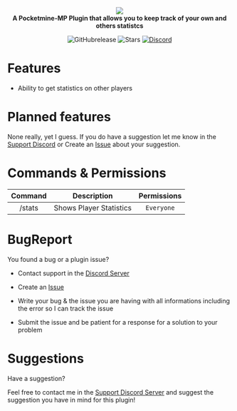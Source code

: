 <p align="center">
    <a href="https://github.com/Vecnavium/StatsX"><img src="https://github.com/Vecnavium/StatsX/blob/master/icon.png"></img></a><br>
    <b>A Pocketmine-MP Plugin that allows you to keep track of your own and others statistcs</b>
</p>

<p align="center">
    <img alt="GitHubrelease" src="https://img.shields.io/github/v/release/Vecnavium/StatsX?label=release&sort=semver">
      <img alt="Stars" src= "https://img.shields.io/github/stars/Vecnavium/StatsX?style=for-the-badge">
    <a href="https://discord.gg/6M9tGyWPjr"><img src="https://img.shields.io/discord/837701868649709568?label=discord&color=7289DA&logo=discord" alt="Discord" /></a>
</p>


# Features 


- Ability to get statistics on other players


# Planned features

None really, yet I guess.
If you do have a suggestion let me know in the [Support Discord](https://discord.gg/jWFB56RqUN) or Create an [Issue](https://github.com/Vecnavium/SimpleStats/issues/new) about your suggestion.

# Commands & Permissions 

|Command|Description|Permissions|
|:--:|:--:|:--:|
|/stats|Shows Player Statistics|`Everyone`|

# BugReport

You found a bug or a plugin issue?

- Contact support in the [Discord Server](https://discord.gg/jWFB56RqUN)

- Create an [Issue](https://github.com/Vecnavium/StatsX/issues/new)

- Write your bug & the issue you are having with all informations including the error so I can track the issue

- Submit the issue and be patient for a response for a solution to your problem

# Suggestions

Have a suggestion?

Feel free to contact me in the [Support Discord Server](https://discord.gg/jWFB56RqUN) and suggest the suggestion you have in mind for this plugin!

